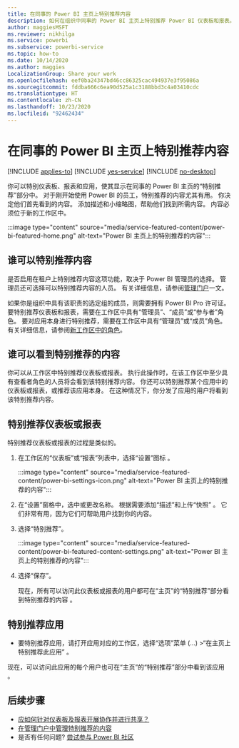 ```yaml
---
title: 在同事的 Power BI 主页上特别推荐内容
description: 如何在组织中同事的 Power BI 主页上特别推荐 Power BI 仪表板和报表。
author: maggiesMSFT
ms.reviewer: nikhilga
ms.service: powerbi
ms.subservice: powerbi-service
ms.topic: how-to
ms.date: 10/14/2020
ms.author: maggies
LocalizationGroup: Share your work
ms.openlocfilehash: eef0ba24347bd46cc86325cac494937e3f95086a
ms.sourcegitcommit: fddba666c6ea90d525a1c3188bbd3c4a03410cdc
ms.translationtype: HT
ms.contentlocale: zh-CN
ms.lasthandoff: 10/23/2020
ms.locfileid: "92462434"
---
```

# <a name="feature-content-on-colleagues-power-bi-home-page"></a>在同事的 Power BI 主页上特别推荐内容

[!INCLUDE [applies-to](../includes/applies-to.md)] [!INCLUDE [yes-service](../includes/yes-service.md)] [!INCLUDE [no-desktop](../includes/no-desktop.md)]

你可以特别仪表板、报表和应用，使其显示在同事的 Power BI 主页的“特别推荐”部分中。 对于刚开始使用 Power BI 的员工，特别推荐的内容尤其有用。 你决定他们首先看到的内容。 添加描述和小缩略图，帮助他们找到所需内容。 内容必须位于新的工作区中。

:::image type="content" source="media/service-featured-content/power-bi-featured-home.png" alt-text="Power BI 主页上的特别推荐的内容":::

## <a name="who-can-feature-content"></a>谁可以特别推荐内容

是否启用在租户上特别推荐内容这项功能，取决于 Power BI 管理员的选择。 管理员还可选择可以特别推荐内容的人员。 有关详细信息，请参阅[管理门户](../admin/service-admin-portal.md#featured-content)一文。

如果你是组织中具有该职责的选定组的成员，则需要拥有 Power BI Pro 许可证。 要特别推荐仪表板和报表，需要在工作区中具有“管理员”、“成员”或“参与者”角色。 要对应用本身进行特别推荐，需要在工作区中具有“管理员”或“成员”角色。 有关详细信息，请参阅[新工作区中的角色](service-new-workspaces.md#roles-in-the-new-workspaces)。

## <a name="who-sees-featured-content"></a>谁可以看到特别推荐的内容

你可以从工作区中特别推荐仪表板或报表。 执行此操作时，在该工作区中至少具有查看者角色的人员将会看到该特别推荐内容。 你还可以特别推荐某个应用中的仪表板或报表，或推荐该应用本身。 在这种情况下，你分发了应用的用户将看到该特别推荐内容。

## <a name="feature-a-dashboard-or-report"></a>特别推荐仪表板或报表

特别推荐仪表板或报表的过程是类似的。

1. 在工作区的“仪表板”或“报表”列表中，选择“设置”图标  。

    :::image type="content" source="media/service-featured-content/power-bi-settings-icon.png" alt-text="Power BI 主页上的特别推荐的内容":::

2. 在“设置”窗格中，选中或更改名称。 根据需要添加“描述”和上传“快照” 。 它们非常有用，因为它们可帮助用户找到你的内容。

3. 选择“特别推荐”。

    :::image type="content" source="media/service-featured-content/power-bi-featured-content-settings.png" alt-text="Power BI 主页上的特别推荐的内容":::

4. 选择“保存”。

    现在，所有可以访问此仪表板或报表的用户都可在“主页”的“特别推荐”部分看到特别推荐的内容 。

## <a name="feature-an-app"></a>特别推荐应用

- 要特别推荐应用，请打开应用对应的工作区，选择“选项”菜单 (…) >“在主页上特别推荐此应用”  。

现在，可以访问此应用的每个用户也可在“主页”的“特别推荐”部分中看到该应用 。

## <a name="next-steps"></a>后续步骤

* [应如何针对仪表板及报表开展协作并进行共享？](../collaborate-share/service-how-to-collaborate-distribute-dashboards-reports.md)
* [在管理门户中管理特别推荐的内容](../admin/service-admin-portal.md#manage-featured-content)
* 是否有任何问题? [尝试参与 Power BI 社区](https://community.powerbi.com/)
